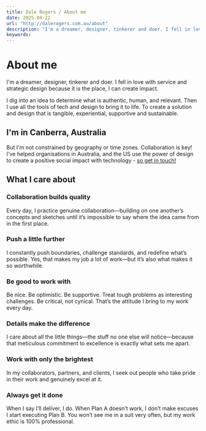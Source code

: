 ```yaml
---
title: Dale Rogers / About me
date: 2025-04-22
url: "http://dalerogers.com.au/about"
description: "I'm a dreamer, designer, tinkerer and doer. I fell in love with service and strategic design because it is the place, I can create impact."
keywords: 
---
```


#  About me   
  
I'm a dreamer, designer, tinkerer and doer. I fell in love with service and strategic design because it is the place, I can create impact.

I dig into an idea to determine what is authentic, human, and relevant. Then I use all the tools of tech and design to bring it to life. To create a solution and design that is tangible, experiential, supportive and sustainable.

## I'm in Canberra, Australia

But I'm not constrained by geography or time zones. Collaboration is key! I've helped organisations in Australia, and the US use the power of design to create a positive social impact with technology - [so get in touch!](/act)

## What I care about

### Collaboration builds quality

Every day, I practice genuine collaboration—building on one another’s concepts and sketches until it’s impossible to say where the idea came from in the first place.

### Push a little further

I constantly push boundaries, challenge standards, and redefine what’s possible. Yes, that makes my job a lot of work—but it’s also what makes it so worthwhile.

### Be good to work with

Be nice. Be optimistic. Be supportive. Treat tough problems as interesting challenges. Be critical, not cynical. That’s the attitude I bring to my work every day.

### Details make the difference

I care about all the little things—the stuff no one else will notice—because that meticulous commitment to excellence is exactly what sets me apart.

### Work with only the brightest

In my collaborators, partners, and clients, I seek out people who take pride in their work and genuinely excel at it.

### Always get it done

When I say I’ll deliver, I do. When Plan A doesn’t work, I don’t make excuses I start executing Plan B. You won’t see me in a suit very often, but my work ethic is 100% professional.
